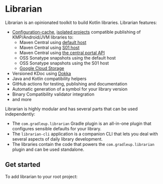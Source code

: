 # Librarian

Librarian is an opinionated toolkit to build Kotlin libraries. Librarian features:

* [Configuration-cache](https://docs.gradle.org/current/userguide/configuration_cache.html), [isolated projects](https://docs.gradle.org/current/userguide/isolated_projects.html) compatible publishing of KMP/Android/JVM libraries to:
  * Maven Central using [default host](https://central.sonatype.org/publish/publish-guide/#releasing-to-central)
  * Maven Central using [S01 host](https://central.sonatype.org/publish/publish-guide/#releasing-to-central)
  * Maven Central using [the central portal API](https://central.sonatype.com/api-doc)
  * OSS Sonatype snapshots using the default host
  * OSS Sonatype snapshots using the S01 host
  * [Google Cloud Storage](https://cloud.google.com/storage?hl=en)
* Versioned KDoc using [Dokka](https://github.com/Kotlin/dokka) 
* Java and Kotlin compatibility helpers
* GitHub actions for testing, publishing and documentation
* Automatic generation of a symbol for your library version
* Binary Compatibility validator integration
* and more

Librarian is highly modular and has several parts that can be used independently:

* The `com.gradleup.librarian` Gradle plugin is an all-in-one plugin that configures sensible defaults for your library. 
* The `librarian-cli` application is a companion CLI that lets you deal with several aspects of daily library development.  
* The libraries contain the code that powers the `com.gradleup.librarian` plugin and can be used standalone. 

## Get started

To add librarian to your root project: 
